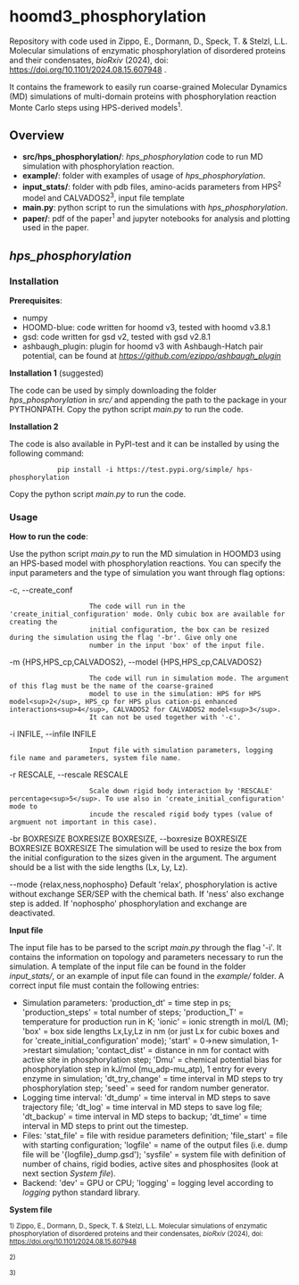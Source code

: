 # hoomd3_phosphorylation

Repository with code used in Zippo, E., Dormann, D., Speck, T. & Stelzl, L.L. Molecular simulations of enzymatic phosphorylation of
disordered proteins and their condensates, *bioRxiv* (2024), doi: https://doi.org/10.1101/2024.08.15.607948 .

It contains the framework to easily run coarse-grained Molecular Dynamics (MD) simulations of multi-domain proteins with phosphorylation reaction Monte Carlo steps using HPS-derived models<sup>1</sup>.

## Overview
- **src/hps_phosphorylation/**: *hps_phosphorylation* code to run MD simulation with phosphorylation reaction.
- **example/**: folder with examples of usage of *hps_phosphorylation*.
- **input_stats/**: folder with pdb files, amino-acids parameters from HPS<sup>2</sup> model and CALVADOS2<sup>3</sup>, input file template
- **main.py**: python script to run the simulations with *hps_phosphorylation*.
- **paper/**: pdf of the paper<sup>1</sup> and jupyter notebooks for analysis and plotting used in the paper.

## *hps_phosphorylation*

### Installation

**Prerequisites**:
-  numpy
-  HOOMD-blue: code written for hoomd v3, tested with hoomd v3.8.1
-  gsd: code written for gsd v2, tested with gsd v2.8.1
-  ashbaugh_plugin: plugin for hoomd v3 with Ashbaugh-Hatch pair potential, can be found at *https://github.com/ezippo/ashbaugh_plugin*

**Installation 1** (suggested)

The code can be used by simply downloading the folder *hps_phosphorylation* in *src/* and appending the path to the package in your PYTHONPATH.
Copy the python script *main.py* to run the code.

**Installation 2**

The code is also available in PyPI-test and it can be installed by using the following command:

                pip install -i https://test.pypi.org/simple/ hps-phosphorylation

Copy the python script *main.py* to run the code.


### Usage

**How to run the code**:

Use the python script *main.py* to run the MD simulation in HOOMD3 using an HPS-based model with phosphorylation reactions.
You can specify the input parameters and the type of simulation you want through flag options:

  -c, --create_conf     
  
                        The code will run in the 'create_initial_configuration' mode. Only cubic box are available for creating the
                        initial configuration, the box can be resized during the simulation using the flag '-br'. Give only one
                        number in the input 'box' of the input file.
                        
  -m {HPS,HPS_cp,CALVADOS2}, --model {HPS,HPS_cp,CALVADOS2}
  
                        The code will run in simulation mode. The argument of this flag must be the name of the coarse-grained
                        model to use in the simulation: HPS for HPS model<sup>2</sup>, HPS_cp for HPS plus cation-pi enhanced interactions<sup>4</sup>, CALVADOS2 for CALVADOS2 model<sup>3</sup>.
                        It can not be used together with '-c'.
                        
  -i INFILE, --infile INFILE
  
                        Input file with simulation parameters, logging file name and parameters, system file name.
                        
  -r RESCALE, --rescale RESCALE
  
                        Scale down rigid body interaction by 'RESCALE' percentage<sup>5</sup>. To use also in 'create_initial_configuration' mode to
                        incude the rescaled rigid body types (value of argmuent not important in this case).
                        
  -br BOXRESIZE BOXRESIZE BOXRESIZE, --boxresize BOXRESIZE BOXRESIZE BOXRESIZE
                        The simulation will be used to resize the box from the initial configuration to the sizes given in the
                        argument. The argument should be a list with the side lengths (Lx, Ly, Lz).
                        
  --mode {relax,ness,nophospho}
                        Default 'relax', phosphorylation is active without exchange SER/SEP with the chemical bath. If 'ness' also exchange
                        step is added. If 'nophospho' phosphorylation and exchange are deactivated.

**Input file**

The input file has to be parsed to the script *main.py* through the flag '-i'. It contains the information on topology and parameters necessary to run the simulation.
A template of the input file can be found in the folder *input_stats/*, or an example of input file can found in the *example/* folder.
A correct input file must contain the following entries: 
- Simulation parameters:
  'production_dt' = time step in ps;
  'production_steps' = total number of steps;
  'production_T' = temperature for production run in K;
  'ionic' = ionic strength in mol/L (M);
  'box' = box side lengths Lx,Ly,Lz in nm (or just Lx for cubic boxes and for 'create_initial_configuration' mode);
  'start' = 0->new simulation, 1->restart simulation;
  'contact_dist' = distance in nm for contact with active site in phosphorylation step;
  'Dmu' = chemical potential bias for phosphorylation step in kJ/mol (mu_adp-mu_atp), 1 entry for every enzyme in simulation;
  'dt_try_change' = time interval in MD steps to try phosphorylation step;
  'seed' = seed for random number generator.
- Logging time interval: 'dt_dump' = time interval in MD steps to save trajectory file; 'dt_log' = time interval in MD steps to save log file; 'dt_backup' = time interval in MD steps to backup; 'dt_time' = time interval in MD steps to print out the timestep.
- Files: 'stat_file' = file with residue parameters definition; 'file_start' = file with starting configuration; 'logfile' = name of the output files (i.e. dump file will be '{logfile}_dump.gsd'); 'sysfile' = system file with definition of number of chains, rigid bodies, active sites and phosphosites (look at next section *System file*).
- Backend: 'dev' = GPU or CPU; 'logging' = logging level according to *logging* python standard library.

**System file**


<small>1) Zippo, E., Dormann, D., Speck, T. & Stelzl, L.L. Molecular simulations of enzymatic phosphorylation of
disordered proteins and their condensates, *bioRxiv* (2024), doi: https://doi.org/10.1101/2024.08.15.607948 </small>

<small>2) </small>

<small>3) </small>

